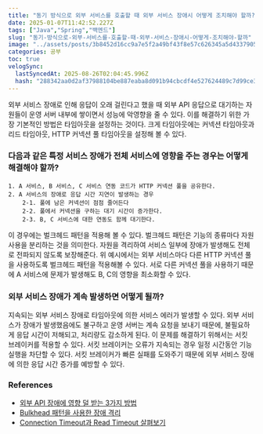 ```yaml
---
title: "동기 방식으로 외부 서비스를 호출할 때 외부 서비스 장애시 어떻게 조치해야 할까?"
date: 2025-01-07T11:42:52.227Z
tags: ["Java","Spring","백엔드"]
slug: "동기-방식으로-외부-서비스를-호출할-때-외부-서비스-장애시-어떻게-조치해야-할까"
image: "../assets/posts/3b8452d16cc9a7e5f2a49bf43f8e57c626345a5d43379057da6d351fa304966b.png"
categories: 공부
toc: true
velogSync:
  lastSyncedAt: 2025-08-26T02:04:45.996Z
  hash: "288342aa0d2af37988104be887eaba8d091b94cbcdf4e527624489c7d99ce3c5"
---
```


외부 서비스 장애로 인해 응답이 오래 걸린다고 했을 때 외부 API 응답으로 대기하는 자원들이 운영 서버 내부에 쌓이면서 성능에 악영향을 줄 수 있다. 이를 해결하기 위한 가장 기본적인 방법은 타임아웃을 설정하는 것이다. 크게 타임아웃에는 커넥션 타임아웃과 리드 타임아웃, HTTP 커넥션 풀 타임아웃을 설정해 볼 수 있다.

### 다음과 같은 특정 서비스 장애가 전체 서비스에 영향을 주는 경우는 어떻게 해결해야 할까?

```
1. A 서비스, B 서비스, C 서비스 연동 코드가 HTTP 커넥션 풀을 공유한다.
2. A 서비스의 장애로 응답 시간 지연이 발생하는 경우
	2-1. 풀에 남은 커넥션이 점점 줄어든다
    2-2. 풀에서 커넥션을 구하는 대기 시간이 증가한다.
    2-3. B, C 서비스에 대한 연동도 함께 대기한다.
```

이 경우에는 벌크헤드 패턴을 적용해 볼 수 있다. 벌크헤드 패턴은 기능의 종류마다 자원 사용을 분리하는 것을 의미한다. 자원을 격리하여 서비스 일부에 장애가 발생해도 전체로 전파되지 않도록 보장해준다. 위 예시에서는 외부 서비스마다 다른 HTTP 커넥션 풀을 사용하도록 벌크헤드 패턴을 적용해볼 수 있다. 서로 다른 커넥션 풀을 사용하기 때문에 A 서비스에 문제가 발생해도 B, C의 영향을 최소화할 수 있다.

### 외부 서비스 장애가 계속 발생하면 어떻게 될까?

지속되는 외부 서비스 장애로 타임아웃에 의한 서비스 에러가 발생할 수 있다. 외부 서비스가 장애가 발생했음에도 불구하고 운영 서버는 계속 요청을 보내기 때문에, 불필요하게 응답 시간이 저해되고, 처리량도 감소하게 된다. 이 문제를 해결하기 위해서는 서킷 브레이커를 적용할 수 있다. 서킷 브레이커는 오류가 지속되는 경우 일정 시간동안 기능 실행을 차단할 수 있다. 서킷 브레이커가 빠른 실패를 도와주기 때문에 외부 서비스 장애에 의한 응답 시간 증가를 예방할 수 있다.

### References

- [외부 API 장애에 영향 덜 받는 3가지 방법](https://youtu.be/nuRO0ZBFdKk?si=9zZdnr_To1Cz4Ofu)
- [Bulkhead 패턴을 사용한 장애 격리](https://hudi.blog/bulkhead-pattern/)
- [Connection Timeout과 Read Timeout 살펴보기](https://alden-kang.tistory.com/20)